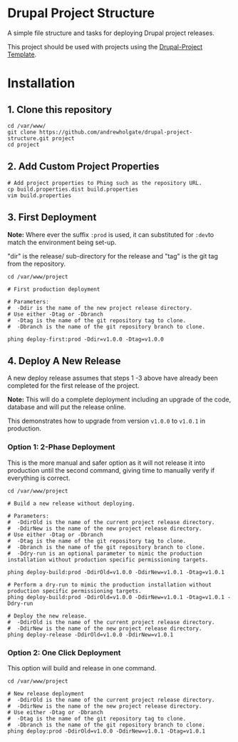 # Drupal Project Structure

A simple file structure and tasks for deploying Drupal project releases.

This project should be used with projects using the [Drupal-Project Template](https://github.com/andrewholgate/drupal-project-template).

# Installation

## 1. Clone this repository

```
cd /var/www/
git clone https://github.com/andrewholgate/drupal-project-structure.git project
cd project
```

## 2. Add Custom Project Properties

```
# Add project properties to Phing such as the repository URL.
cp build.properties.dist build.properties
vim build.properties
```

## 3. First Deployment

**Note:** Where ever the suffix `:prod` is used, it can substituted for `:dev`to match the environment being set-up.

"dir" is the release/ sub-directory for the release and "tag" is the git tag from the repository.

```
cd /var/www/project

# First production deployment

# Parameters:
#  -Ddir is the name of the new project release directory.
# Use either -Dtag or -Dbranch
#  -Dtag is the name of the git repository tag to clone.
#  -Dbranch is the name of the git repository branch to clone.

phing deploy-first:prod -Ddir=v1.0.0 -Dtag=v1.0.0
```

## 4. Deploy A New Release

A new deploy release assumes that steps 1 -3 above have already been completed for the first release of the project.

**Note:** This will do a complete deployment including an upgrade of the code, database and will put the release online.

This demonstrates how to upgrade from version `v1.0.0` to `v1.0.1` in production.

### Option 1: 2-Phase Deployment

This is the more manual and safer option as it will not release it into production until the second command, giving time to manually verify if everything is correct.

```
cd /var/www/project

# Build a new release without deploying.

# Parameters:
#  -DdirOld is the name of the current project release directory.
#  -DdirNew is the name of the new project release directory.
# Use either -Dtag or -Dbranch
#  -Dtag is the name of the git repository tag to clone.
#  -Dbranch is the name of the git repository branch to clone.
#  -Ddry-run is an optional parameter to mimic the production installation without production specific permissioning targets.

phing deploy-build:prod -DdirOld=v1.0.0 -DdirNew=v1.0.1 -Dtag=v1.0.1

# Perform a dry-run to mimic the production installation without production specific permissioning targets.
phing deploy-build:prod -DdirOld=v1.0.0 -DdirNew=v1.0.1 -Dtag=v1.0.1 -Ddry-run

# Deploy the new release.
#  -DdirOld is the name of the current project release directory.
#  -DdirNew is the name of the new project release directory.
phing deploy-release -DdirOld=v1.0.0 -DdirNew=v1.0.1
```

### Option 2: One Click Deployment

This option will build and release in one command.

```
cd /var/www/project

# New release deployment
#  -DdirOld is the name of the current project release directory.
#  -DdirNew is the name of the new project release directory.
# Use either -Dtag or -Dbranch
#  -Dtag is the name of the git repository tag to clone.
#  -Dbranch is the name of the git repository branch to clone.
phing deploy:prod -DdirOld=v1.0.0 -DdirNew=v1.0.1 -Dtag=v1.0.1
```

